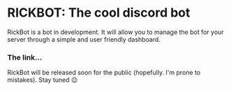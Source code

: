 # RICKBOT: The cool discord bot

RickBot is a bot in development. It will allow you to manage the bot for your server
through a simple and user friendly dashboard.

### The link...
RickBot will be released soon for the public (hopefully. I'm prone to mistakes). Stay tuned :wink:
